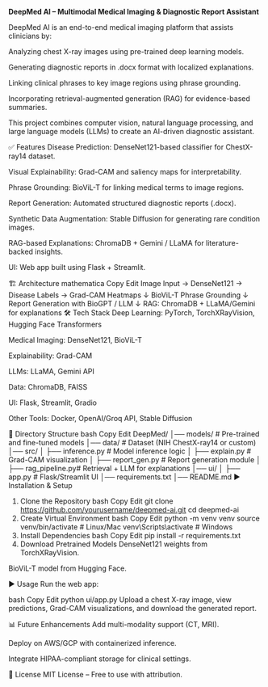**DeepMed AI – Multimodal Medical Imaging & Diagnostic Report Assistant**

DeepMed AI is an end-to-end medical imaging platform that assists clinicians by:

Analyzing chest X-ray images using pre-trained deep learning models.

Generating diagnostic reports in .docx format with localized explanations.

Linking clinical phrases to key image regions using phrase grounding.

Incorporating retrieval-augmented generation (RAG) for evidence-based summaries.

This project combines computer vision, natural language processing, and large language models (LLMs) to create an AI-driven diagnostic assistant.

✅ Features
Disease Prediction: DenseNet121-based classifier for ChestX-ray14 dataset.

Visual Explainability: Grad-CAM and saliency maps for interpretability.

Phrase Grounding: BioViL-T for linking medical terms to image regions.

Report Generation: Automated structured diagnostic reports (.docx).

Synthetic Data Augmentation: Stable Diffusion for generating rare condition images.

RAG-based Explanations: ChromaDB + Gemini / LLaMA for literature-backed insights.

UI: Web app built using Flask + Streamlit.

🏗️ Architecture
mathematica
Copy
Edit
Image Input → DenseNet121 → Disease Labels → Grad-CAM Heatmaps
                                ↓
                     BioViL-T Phrase Grounding
                                ↓
                Report Generation with BioGPT / LLM
                                ↓
        RAG: ChromaDB + LLaMA/Gemini for explanations
🛠️ Tech Stack
Deep Learning: PyTorch, TorchXRayVision, Hugging Face Transformers

Medical Imaging: DenseNet121, BioViL-T

Explainability: Grad-CAM

LLMs: LLaMA, Gemini API

Data: ChromaDB, FAISS

UI: Flask, Streamlit, Gradio

Other Tools: Docker, OpenAI/Groq API, Stable Diffusion

📂 Directory Structure
bash
Copy
Edit
DeepMed/
│── models/             # Pre-trained and fine-tuned models
│── data/               # Dataset (NIH ChestX-ray14 or custom)
│── src/
│    ├── inference.py   # Model inference logic
│    ├── explain.py     # Grad-CAM visualization
│    ├── report_gen.py  # Report generation module
│    ├── rag_pipeline.py# Retrieval + LLM for explanations
│── ui/
│    ├── app.py         # Flask/Streamlit UI
│── requirements.txt
│── README.md
▶️ Installation & Setup
1. Clone the Repository
bash
Copy
Edit
git clone https://github.com/yourusername/deepmed-ai.git
cd deepmed-ai
2. Create Virtual Environment
bash
Copy
Edit
python -m venv venv
source venv/bin/activate  # Linux/Mac
venv\Scripts\activate     # Windows
3. Install Dependencies
bash
Copy
Edit
pip install -r requirements.txt
4. Download Pretrained Models
DenseNet121 weights from TorchXRayVision.

BioViL-T model from Hugging Face.

▶️ Usage
Run the web app:

bash
Copy
Edit
python ui/app.py
Upload a chest X-ray image, view predictions, Grad-CAM visualizations, and download the generated report.

📊 Future Enhancements
Add multi-modality support (CT, MRI).

Deploy on AWS/GCP with containerized inference.

Integrate HIPAA-compliant storage for clinical settings.

📜 License
MIT License – Free to use with attribution.
